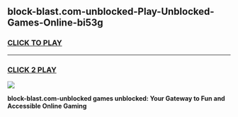 
## block-blast.com-unblocked-Play-Unblocked-Games-Online-bi53g
<h3>
<a href="https://premium76.site?title=block-blast.com-unblocked&ref=25A">CLICK TO PLAY</a></h3>
<hr>

<h3>
<a href="https://premium76.site?title=block-blast.com-unblocked&ref=25A">CLICK 2 PLAY</a>
  
</h3>

<a href="https://premium76.site?title=block-blast.com-unblocked&ref=25A"><img src="https://clearcache.store/games.png"></a>


**block-blast.com-unblocked games unblocked: Your Gateway to Fun and Accessible Online Gaming**
